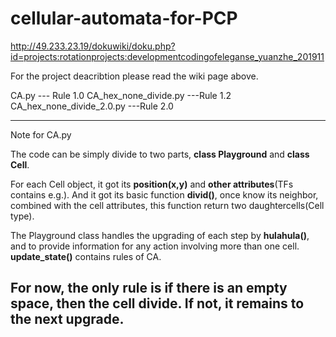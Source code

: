 # cellular-automata-for-PCP
http://49.233.23.19/dokuwiki/doku.php?id=projects:rotationprojects:developmentcodingofeleganse_yuanzhe_201911


For the project deacribtion please read the wiki page above.

CA.py --- Rule 1.0
CA_hex_none_divide.py ---Rule 1.2
CA_hex_none_divide_2.0.py ---Rule 2.0

----
Note for CA.py

The code can be simply divide to two parts, **class Playground** and **class Cell**.
  
For each Cell object, it got its **position(x,y)** and **other attributes**(TFs contains e.g.). And it got its basic function **divid()**, once know its neighbor, combined with the cell attributes, this function return two daughtercells(Cell type).
  
The Playground class handles the upgrading of each step by **hulahula()**, and to provide information for any action involving more than one cell. **update_state()** contains rules of CA.
  
For now, the only rule is if there is an empty space, then the cell divide. If not, it remains to the next upgrade.
----
